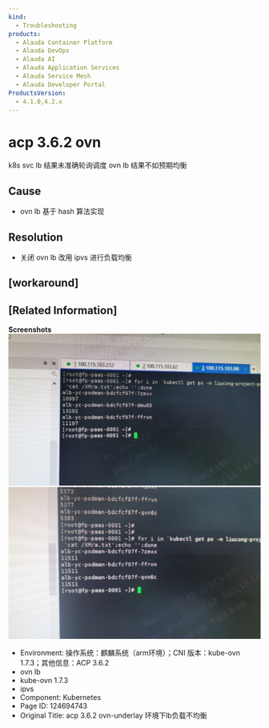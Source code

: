 ```yaml
---
kind:
  - Troubleshooting
products:
  - Alauda Container Platform
  - Alauda DevOps
  - Alauda AI
  - Alauda Application Services
  - Alauda Service Mesh
  - Alauda Developer Portal
ProductsVersion:
  - 4.1.0,4.2.x
---
```

<!-- A type of document that involves encountering a fault, diagnosing it, performing root cause analysis, and providing solutions. -->

# acp 3.6.2 ovn

k8s svc lb 结果未准确轮询调度 ovn lb 结果不如预期均衡

## Cause
- ovn lb 基于 hash 算法实现

## Resolution
- 关闭 ovn lb 改用 ipvs 进行负载均衡

## [workaround]

## [Related Information]
**Screenshots**
![](assets/acp-3-6-2-ovn-underlay-huan-jing-xia-lbfu-zai-bu-jun-heng/image2022-9-13_18-8-49.png)
![](assets/acp-3-6-2-ovn-underlay-huan-jing-xia-lbfu-zai-bu-jun-heng/image2022-9-13_18-8-9.png)
- Environment: 操作系统：麒麟系统（arm环境）；CNI 版本：kube-ovn 1.7.3；其他信息：ACP 3.6.2
- ovn lb
- kube-ovn 1.7.3
- ipvs
- Component: Kubernetes
- Page ID: 124694743
- Original Title: acp 3.6.2 ovn-underlay 环境下lb负载不均衡
